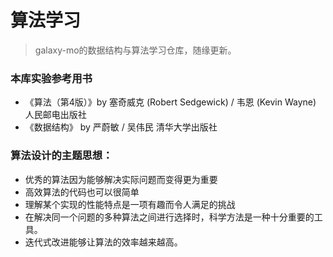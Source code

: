 # 算法学习
> galaxy-mo的数据结构与算法学习仓库，随缘更新。

### 本库实验参考用书
- 《算法（第4版）》by 塞奇威克 (Robert Sedgewick) / 韦恩 (Kevin Wayne)     人民邮电出版社
- 《数据结构》 by 严蔚敏 / 吴伟民   清华大学出版社

### 算法设计的主题思想：
- 优秀的算法因为能够解决实际问题而变得更为重要
- 高效算法的代码也可以很简单
- 理解某个实现的性能特点是一项有趣而令人满足的挑战
- 在解决同一个问题的多种算法之间进行选择时，科学方法是一种十分重要的工具。
- 迭代式改进能够让算法的效率越来越高。